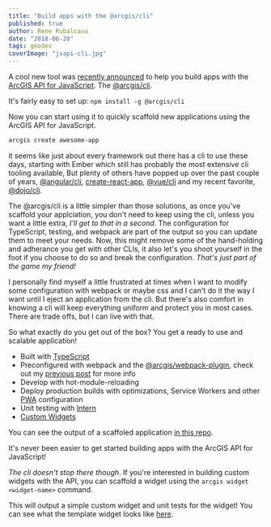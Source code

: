 ```yaml
---
title: "Build apps with the @arcgis/cli"
published: true
author: Rene Rubalcava
date: "2018-06-28"
tags: geodev
coverImage: "jsapi-cli.jpg"
---
```


A cool new tool was [recently announced](https://www.esri.com/arcgis-blog/products/js-api-arcgis/mapping/introducing-a-cli-for-the-arcgis-api-for-javascript/) to help you build apps with the [ArcGIS API for JavaScript](https://developers.arcgis.com/javascript/). The [@arcgis/cli](https://github.com/esri/arcgis-js-cli).

It's fairly easy to set up: `npm install -g @arcgis/cli`

Now you can start using it to quickly scaffold new applications using the ArcGIS API for JavaScript.

```bash
arcgis create awesome-app
```

it seems like just about every framework out there has a cli to use these days, starting with Ember which still has probably the most extensive cli tooling available, But plenty of others have popped up over the past couple of years, [@angular/cli](https://cli.angular.io/), [create-react-app](https://github.com/facebook/create-react-app), [@vue/cli](https://github.com/vuejs/vue-cli) and my recent favorite, [@dojo/cli](https://github.com/dojo/cli).

The @arcgis/cli is a little simpler than those solutions, as once you've scaffold your applciation, you don't need to keep using the cli, unless you want a little extra, _I'll get to that in a second_. The configuration for TypeScript, testing, and webpack are part of the output so you can update them to meet your needs. Now, this might remove some of the hand-holding and adherance you get with other CLIs, it also let's you shoot yourself in the foot if you choose to do so and break the configuration. _That's just part of the game my friend!_

I personally find myself a little frustrated at times when I want to modify some configuration with webpack or maybe css and I can't do it the way I want until I eject an application from the cli. But there's also comfort in knowing a cli will keep everything uniform and protect you in most cases. There are trade offs, but I can live with that.

So what exactly do you get out of the box? You get a ready to use and scalable application!

- Built with [TypeScript](http://www.typescriptlang.org/)
- Preconfigured with webpack and the [@arcgis/webpack-plugin](https://github.com/esri/arcgis-webpack-plugin), check out my [previous post](https://odoe.net/blog/put-arcgis-js-api-into-your-webpack/) for more info
- Develop with hot-module-reloading
- Deploy production builds with optimizations, Service Workers and other [PWA](https://developers.google.com/web/progressive-web-apps/) configuration
- Unit testing with [Intern](https://theintern.io/)
- [Custom Widgets](https://developers.arcgis.com/javascript/latest/guide/custom-widget/index.html)

You can see the output of a scaffoled application [in this repo](https://github.com/odoe/arcgis-cli-app).

It's never been easier to get started building apps with the ArcGIS API for JavaScript!

_The cli doesn't stop there though_. If you're interested in building custom widgets with the API, you can scaffold a widget using the `arcgis widget <widget-name>` command.

This will output a simple custom widget and unit tests for the widget! You can see what the template widget looks like [here](https://github.com/Esri/arcgis-js-cli/tree/master/templates/widget).
